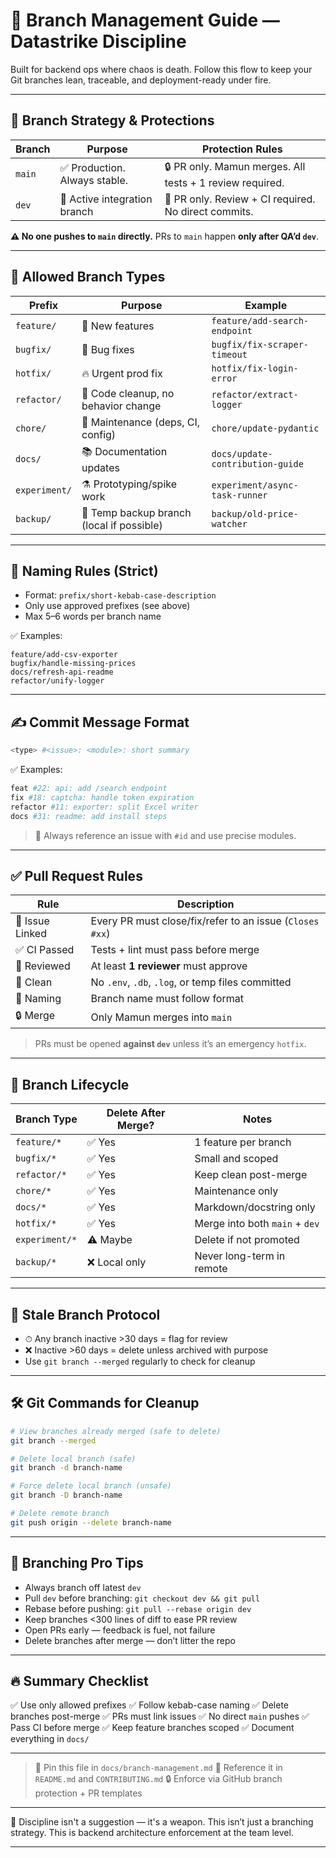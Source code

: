 
# 🧠 Branch Management Guide — Datastrike Discipline

Built for backend ops where chaos is death.
Follow this flow to keep your Git branches lean, traceable, and deployment-ready under fire.

---

## 🔐 Branch Strategy & Protections

| Branch | Purpose                      | Protection Rules                                         |
| ------ | ---------------------------- | -------------------------------------------------------- |
| `main` | ✅ Production. Always stable. | 🔒 PR only. Mamun merges. All tests + 1 review required. |
| `dev`  | 🚧 Active integration branch | 🔐 PR only. Review + CI required. No direct commits.     |

**⚠️ No one pushes to `main` directly.** PRs to `main` happen **only after QA’d `dev`**.

---

## 🧩 Allowed Branch Types

| Prefix        | Purpose                                   | Example                          |
| ------------- | ----------------------------------------- | -------------------------------- |
| `feature/`    | 🚀 New features                           | `feature/add-search-endpoint`    |
| `bugfix/`     | 🐛 Bug fixes                              | `bugfix/fix-scraper-timeout`     |
| `hotfix/`     | 🔥 Urgent prod fix                        | `hotfix/fix-login-error`         |
| `refactor/`   | 🔄 Code cleanup, no behavior change       | `refactor/extract-logger`        |
| `chore/`      | 🧹 Maintenance (deps, CI, config)         | `chore/update-pydantic`          |
| `docs/`       | 📚 Documentation updates                  | `docs/update-contribution-guide` |
| `experiment/` | ⚗️ Prototyping/spike work                 | `experiment/async-task-runner`   |
| `backup/`     | 🧯 Temp backup branch (local if possible) | `backup/old-price-watcher`       |

---

## 🧱 Naming Rules (Strict)

* Format: `prefix/short-kebab-case-description`
* Only use approved prefixes (see above)
* Max 5–6 words per branch name

✅ Examples:

```
feature/add-csv-exporter
bugfix/handle-missing-prices
docs/refresh-api-readme
refactor/unify-logger
```

---

## ✍️ Commit Message Format

```bash
<type> #<issue>: <module>: short summary
```

✅ Examples:

```bash
feat #22: api: add /search endpoint
fix #18: captcha: handle token expiration
refactor #11: exporter: split Excel writer
docs #31: readme: add install steps
```

> 🔗 Always reference an issue with `#id` and use precise modules.

---

## ✅ Pull Request Rules

| Rule            | Description                                              |
| --------------- | -------------------------------------------------------- |
| 🔗 Issue Linked | Every PR must close/fix/refer to an issue (`Closes #xx`) |
| ✅ CI Passed     | Tests + lint must pass before merge                      |
| 👀 Reviewed     | At least **1 reviewer** must approve                     |
| 🧹 Clean        | No `.env`, `.db`, `.log`, or temp files committed        |
| 🧱 Naming       | Branch name must follow format                           |
| 🔒 Merge        | Only Mamun merges into `main`                            |

> PRs must be opened **against `dev`** unless it’s an emergency `hotfix`.

---

## 🧼 Branch Lifecycle

| Branch Type    | Delete After Merge? | Notes                          |
| -------------- | ------------------- | ------------------------------ |
| `feature/*`    | ✅ Yes               | 1 feature per branch           |
| `bugfix/*`     | ✅ Yes               | Small and scoped               |
| `refactor/*`   | ✅ Yes               | Keep clean post-merge          |
| `chore/*`      | ✅ Yes               | Maintenance only               |
| `docs/*`       | ✅ Yes               | Markdown/docstring only        |
| `hotfix/*`     | ✅ Yes               | Merge into both `main` + `dev` |
| `experiment/*` | ⚠️ Maybe            | Delete if not promoted         |
| `backup/*`     | ❌ Local only        | Never long-term in remote      |

---

## 📆 Stale Branch Protocol

* ⏱ Any branch inactive >30 days = flag for review
* ❌ Inactive >60 days = delete unless archived with purpose
* Use `git branch --merged` regularly to check for cleanup

---

## 🛠 Git Commands for Cleanup

```bash
# View branches already merged (safe to delete)
git branch --merged

# Delete local branch (safe)
git branch -d branch-name

# Force delete local branch (unsafe)
git branch -D branch-name

# Delete remote branch
git push origin --delete branch-name
```

---

## 🌟 Branching Pro Tips

* Always branch off latest `dev`
* Pull `dev` before branching: `git checkout dev && git pull`
* Rebase before pushing: `git pull --rebase origin dev`
* Keep branches <300 lines of diff to ease PR review
* Open PRs early — feedback is fuel, not failure
* Delete branches after merge — don’t litter the repo

---

## 🔥 Summary Checklist

✅ Use only allowed prefixes
✅ Follow kebab-case naming
✅ Delete branches post-merge
✅ PRs must link issues
✅ No direct `main` pushes
✅ Pass CI before merge
✅ Keep feature branches scoped
✅ Document everything in `docs/`

---

> 📎 Pin this file in `docs/branch-management.md`
> 📘 Reference it in `README.md` and `CONTRIBUTING.md`
> 🔒 Enforce via GitHub branch protection + PR templates

---

🧠 Discipline isn't a suggestion — it's a weapon.
This isn’t just a branching strategy.
This is backend architecture enforcement at the team level.

---

